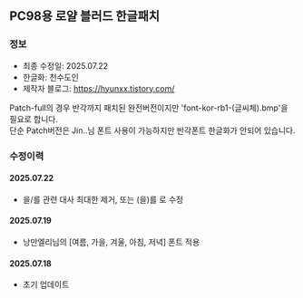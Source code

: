 ## PC98용 로얄 블러드 한글패치
### 정보
* 최종 수정일: 2025.07.22
* 한글화: 천수도인
* 제작자 블로그: https://hyunxx.tistory.com/

Patch-full의 경우 반각까지 패치된 완전버전이지만 'font-kor-rb1-(글씨체).bmp'을 필요로 합니다.<br>
단순 Patch버전은 Jin..님 폰트 사용이 가능하지만 반각폰트 한글화가 안되어 있습니다.<br>

### 수정이력
#### 2025.07.22
* 을/를 관련 대사 최대한 제거, 또는 (을)를 로 수정
#### 2025.07.19
* 낭만엘리님의 [여름, 가을, 겨울, 아침, 저녁] 폰트 적용
#### 2025.07.18
* 초기 업데이트